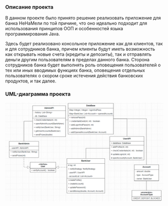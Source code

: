 ### Описание проекта

В данном проекте было принято решение реализовать приложение для банка НеНаМели по той причине, что оно идеально подходит для использования принципов ООП и особенностей языка программирования Java.

Здесь будет реализовано консольное приложение как для клиентов, так и для 
сотрудников банка, причем клиенты будут иметь возможность как открывать новые счета (кредиты и депозиты), так и отправлять деньги другим пользователям в пределах данного банка.
Сторона сотрудников банка будет выполнять роль оповещения пользователей о тех или иных вводимых функциях банка, оповещения отдельных пользователях о скором сроке истечения действия банковских продуктов, и так далее.

### UML-диаграмма проекта

![image](uml.png)